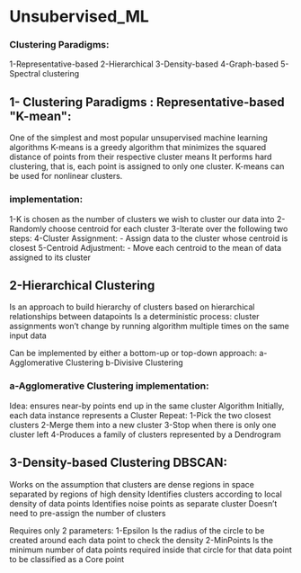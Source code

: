 # Unsubervised_ML

### Clustering Paradigms:

1-Representative-based
2-Hierarchical
3-Density-based
4-Graph-based
5-Spectral clustering


## 1- Clustering Paradigms : Representative-based "K-mean":
One of the simplest and most popular unsupervised machine learning algorithms
K-means is a greedy algorithm that minimizes the squared distance of points from their respective cluster means
It performs hard clustering, that is, each point is assigned to only one cluster. 
K-means can be used for nonlinear clusters. 

### implementation:
1-K is chosen as the number of clusters we wish to cluster our data into
2-Randomly choose centroid for each cluster
3-Iterate over the following two steps:
4-Cluster Assignment:
	- Assign data to the cluster whose centroid is closest
5-Centroid Adjustment:
	- Move each centroid to the mean of data assigned to its cluster


## 2-Hierarchical Clustering
Is an approach to build hierarchy of clusters based on hierarchical relationships between datapoints
Is a deterministic process: cluster assignments won’t change by running algorithm multiple times on the same input data

Can be implemented by either a bottom-up or top-down approach:
a-Agglomerative Clustering
b-Divisive Clustering

### a-Agglomerative Clustering implementation:
Idea: ensures near-by points end up in the same cluster
Algorithm
Initially, each data instance represents a Cluster
Repeat:
1-Pick the two closest clusters
2-Merge them into a new cluster
3-Stop when there is only one cluster left
4-Produces a family of clusters represented by a Dendrogram


## 3-Density-based Clustering DBSCAN:
Works on the assumption that clusters are dense regions in space separated by regions of high density
Identifies clusters according to local density of data points
Identifies noise points as separate cluster
Doesn’t need to pre-assign the number of clusters

Requires only 2 parameters:
1-Epsilon
Is the radius of the circle to be created around each data point to check the density
2-MinPoints
Is the minimum number of data points required inside that circle for that data point to be classified as a Core point

